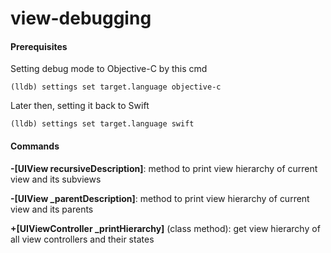 # view-debugging

#### Prerequisites
Setting debug mode to Objective-C by this cmd
```
(lldb) settings set target.language objective-c
```
Later then, setting it back to Swift
```
(lldb) settings set target.language swift
```

#### Commands
**\-\[UIView recursiveDescription]**: method to print view hierarchy of current view and its subviews

**\-\[UIView \_parentDescription]**: method to print view hierarchy of current view and its parents

**+\[UIViewController \_printHierarchy]** (class method):  get view hierarchy of all view controllers and their states
